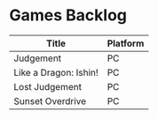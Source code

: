 
# Games Backlog

Title | Platform
------|---------
Judgement | PC
Like a Dragon: Ishin! | PC
Lost Judgement | PC
Sunset Overdrive | PC